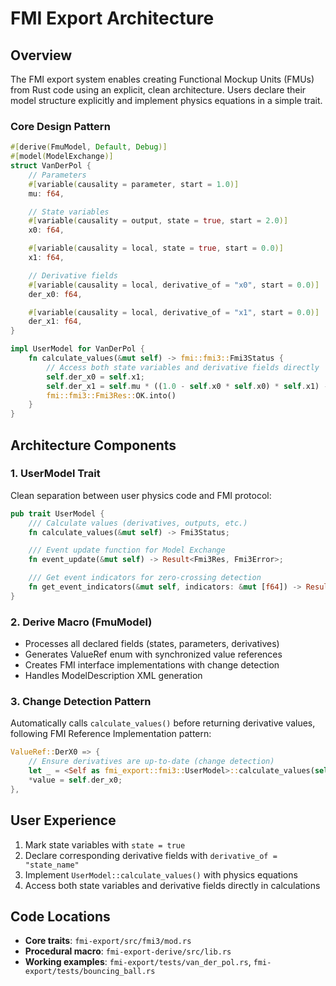 # FMI Export Architecture

## Overview

The FMI export system enables creating Functional Mockup Units (FMUs) from Rust code using an explicit, clean architecture. Users declare their model structure explicitly and implement physics equations in a simple trait.

### Core Design Pattern

```rust
#[derive(FmuModel, Default, Debug)]
#[model(ModelExchange)]
struct VanDerPol {
    // Parameters
    #[variable(causality = parameter, start = 1.0)]
    mu: f64,

    // State variables
    #[variable(causality = output, state = true, start = 2.0)]
    x0: f64,

    #[variable(causality = local, state = true, start = 0.0)]
    x1: f64,

    // Derivative fields
    #[variable(causality = local, derivative_of = "x0", start = 0.0)]
    der_x0: f64,

    #[variable(causality = local, derivative_of = "x1", start = 0.0)]
    der_x1: f64,
}

impl UserModel for VanDerPol {
    fn calculate_values(&mut self) -> fmi::fmi3::Fmi3Status {
        // Access both state variables and derivative fields directly
        self.der_x0 = self.x1;
        self.der_x1 = self.mu * ((1.0 - self.x0 * self.x0) * self.x1) - self.x0;
        fmi::fmi3::Fmi3Res::OK.into()
    }
}
```

## Architecture Components

### 1. UserModel Trait
Clean separation between user physics code and FMI protocol:

```rust
pub trait UserModel {
    /// Calculate values (derivatives, outputs, etc.)
    fn calculate_values(&mut self) -> Fmi3Status;

    /// Event update function for Model Exchange
    fn event_update(&mut self) -> Result<Fmi3Res, Fmi3Error>;

    /// Get event indicators for zero-crossing detection
    fn get_event_indicators(&mut self, indicators: &mut [f64]) -> Result<Fmi3Res, Fmi3Error>;
}
```

### 2. Derive Macro (FmuModel)
- Processes all declared fields (states, parameters, derivatives)
- Generates ValueRef enum with synchronized value references
- Creates FMI interface implementations with change detection
- Handles ModelDescription XML generation

### 3. Change Detection Pattern
Automatically calls `calculate_values()` before returning derivative values, following FMI Reference Implementation pattern:

```rust
ValueRef::DerX0 => {
    // Ensure derivatives are up-to-date (change detection)
    let _ = <Self as fmi_export::fmi3::UserModel>::calculate_values(self);
    *value = self.der_x0;
},
```

## User Experience

1. Mark state variables with `state = true`
2. Declare corresponding derivative fields with `derivative_of = "state_name"`
3. Implement `UserModel::calculate_values()` with physics equations
4. Access both state variables and derivative fields directly in calculations

## Code Locations

- **Core traits**: `fmi-export/src/fmi3/mod.rs`
- **Procedural macro**: `fmi-export-derive/src/lib.rs`
- **Working examples**: `fmi-export/tests/van_der_pol.rs`, `fmi-export/tests/bouncing_ball.rs`
